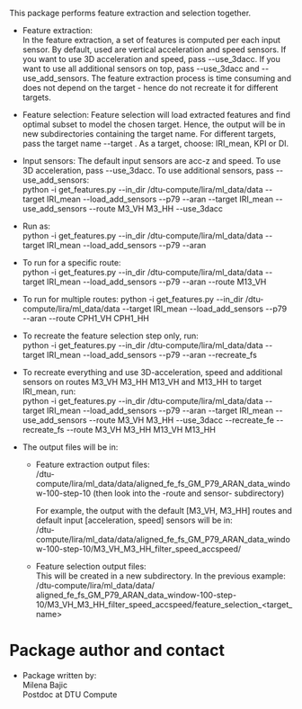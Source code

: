 This package performs feature extraction and selection together.

* Feature extraction:  
In the feature extraction, a set of features is computed per each input sensor. By default, used are vertical acceleration and speed sensors. If you want to use 3D acceleration and speed, pass --use_3dacc. If you want to use all additional sensors on top, pass --use_3dacc and --use_add_sensors. The feature extraction process is time consuming and does not depend on the target - hence do not recreate it for different targets. 

* Feature selection:
Feature selection will load extracted features and find optimal subset to model the chosen target. Hence, the output will be in new subdirectories containing the target name. For different targets, pass the target name --target <name>. As a target, choose: IRI_mean, KPI or DI.

* Input sensors:
The default input sensors are acc-z and speed. To use 3D acceleration, pass --use_3dacc. To use additional sensors, pass --use_add_sensors:  
python -i get_features.py --in_dir /dtu-compute/lira/ml_data/data --target IRI_mean --load_add_sensors --p79 --aran --target IRI_mean --use_add_sensors --route M3_VH M3_HH --use_3dacc 

* Run as:  
python -i get_features.py --in_dir /dtu-compute/lira/ml_data/data --target IRI_mean --load_add_sensors --p79 --aran  

* To run for a specific route:  
python -i get_features.py --in_dir /dtu-compute/lira/ml_data/data --target IRI_mean --load_add_sensors --p79 --aran --route M13_VH

* To run for multiple routes: 
python -i get_features.py --in_dir /dtu-compute/lira/ml_data/data --target IRI_mean --load_add_sensors --p79 --aran --route CPH1_VH CPH1_HH

* To recreate the feature selection step only, run:  
python -i get_features.py --in_dir /dtu-compute/lira/ml_data/data --target IRI_mean --load_add_sensors --p79 --aran --recreate_fs

* To recreate everything and use 3D-acceleration, speed and additional sensors on routes M3_VH M3_HH M13_VH and M13_HH to target IRI_mean, run:  
python -i get_features.py --in_dir /dtu-compute/lira/ml_data/data --target IRI_mean --load_add_sensors --p79 --aran --target IRI_mean --use_add_sensors --route M3_VH M3_HH --use_3dacc --recreate_fe --recreate_fs --route M3_VH M3_HH M13_VH M13_HH

* The output files will be in:
  
  * Feature extraction output files:  
    /dtu-compute/lira/ml_data/data/aligned_fe_fs_GM_P79_ARAN_data_window-100-step-10  (then look into the -route and sensor- subdirectory)
    
    For example, the output with the default [M3_VH, M3_HH] routes and default input [acceleration, speed] sensors will be in:      
    /dtu-compute/lira/ml_data/data/aligned_fe_fs_GM_P79_ARAN_data_window-100-step-10/M3_VH_M3_HH_filter_speed_accspeed/  

  * Feature selection output files:  
    This will be created in a new subdirectory. In the previous example:  
     /dtu-compute/lira/ml_data/data/ aligned_fe_fs_GM_P79_ARAN_data_window-100-step-10/M3_VH_M3_HH_filter_speed_accspeed/feature_selection_<target_name>
    

# Package author and contact
* Package written by: <br/>
Milena Bajic <br/>
Postdoc at DTU Compute <br/>
